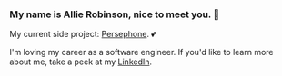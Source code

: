 ### My name is Allie Robinson, nice to meet you. 🌻

My current side project: <a href="https://github.com/just-jollie/persephone">Persephone</a>. 💕<br />

I'm loving my career as a software engineer. If you'd like to learn more about me, take a peek at my <a href="https://www.linkedin.com/in/allie-robinson/">LinkedIn</a>.
